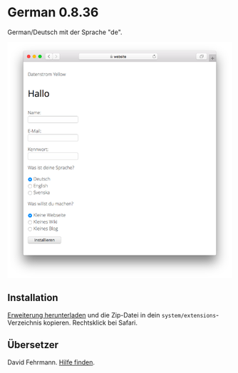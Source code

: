 # German 0.8.36

German/Deutsch mit der Sprache "de".

<p align="center"><img src="german-screenshot.png?raw=true" alt="Screenshot"></p>

## Installation

[Erweiterung herunterladen](https://github.com/datenstrom/yellow-extensions/raw/main/downloads/german.zip) und die Zip-Datei in dein `system/extensions`-Verzeichnis kopieren. Rechtsklick bei Safari.

## Übersetzer

David Fehrmann. [Hilfe finden](https://datenstrom.se/de/yellow/help/).
